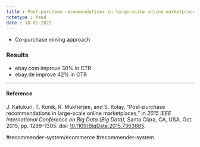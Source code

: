 ```yaml
---
title : Post-purchase recommendations in large-scale online marketplaces
notetype : feed
date : 18-01-2022
---
```




- Co-purchase mining approach

### Results

- ebay.com improve 30% in CTR
- ebay.de improve 42% in CTR

---

#### Reference

J. Katukuri, T. Konik, R. Mukherjee, and S. Kolay, “Post-purchase recommendations in large-scale online marketplaces,” in _2015 IEEE International Conference on Big Data (Big Data)_, Santa Clara, CA, USA, Oct. 2015, pp. 1299–1305. doi: [10.1109/BigData.2015.7363885](https://doi.org/10.1109/BigData.2015.7363885).

#recommender-system/ecommerce  #recommender-system